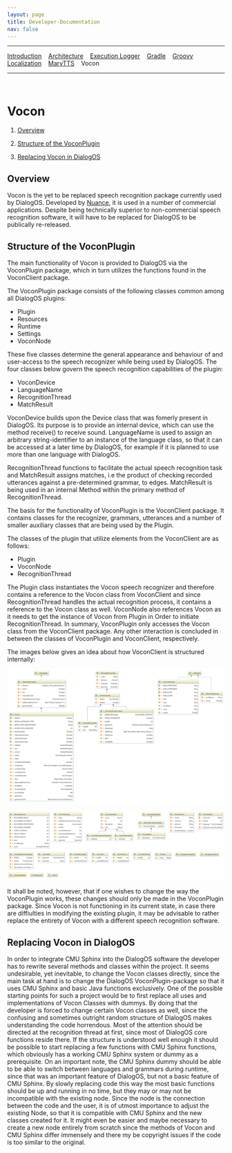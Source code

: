 ```yaml
---
layout: page
title: Developer-Documentation
nav: false
---
```


---
[Introduction](/developerdocumentation.html) &nbsp;&nbsp; [Architecture](architecture.html) &nbsp;&nbsp; [Execution Logger](execution-logger-implementation.html) &nbsp;&nbsp; [Gradle](gradle.html) &nbsp;&nbsp; [Groovy](Groovy_DevDocumentation.html) &nbsp;&nbsp; [Localization](localization.html) &nbsp;&nbsp; [MaryTTS](marytts.html)  &nbsp;&nbsp; Vocon


---
&nbsp;

# Vocon

1. [Overview](#overview)

2. [Structure of the VoconPlugin](#structure-of-the-voconplugin)

3. [Replacing Vocon in DialogOS](#replacing-vocon-in-dialogos)

## Overview

Vocon is the yet to be replaced speech recognition package currently used by DialogOS. Developed by [Nuance](https://www.nuance.com/), it is used in a number of commercial applications.
Despite being technically superior to non-commercial speech recognition software, it will have to be replaced for DialogOS to be publically re-released.

## Structure of the VoconPlugin

The main functionality of Vocon is provided to DialogOS via the VoconPlugin package,
which in turn utilizes the functions found in the VoconClient package.

The VoconPlugin package consists of the following classes common among all DialogOS plugins:

- Plugin
- Resources
- Runtime
- Settings
- VoconNode
 
These five classes determine the general appearance and behaviour of and user-access to the speech recognizer while being used by DialogOS.
The four classes below govern the speech recognition capabilities of the plugin:

- VoconDevice
- LanguageName
- RecognitionThread
- MatchResult 

VoconDevice builds upon the Device class that was fomerly present in DialogOS. Its purpose is to provide an internal device, which can use the method receive() to receive sound.
LanguageName is used to assign an arbitrary string-identifier to an instance of the language class, so that it can be accessed at a later time by DialogOS,
for example if it is planned to use more than one language with DialogOS.

RecognitionThread functions to facilitate the actual speech recognition task and MatchResult assigns matches, i.e the product of checking recorded utterances against a pre-determined grammar, to edges.
MatchResult is being used in an internal Method within the primary method of RecognitionThread.

The basis for the functionality of VoconPlugin is the VoconClient package. It contains classes for the recognizer, grammars, utterances
and a number of smaller auxiliary classes that are being used by the Plugin.

The classes of the plugin that utilize elements from the VoconClient are as follows:

- Plugin
- VoconNode
- RecognitionThread

The Plugin class instantiates the Vocon speech recognizer and therefore contains a reference to the Vocon class from VoconClient and
since RecognitionThread handles the actual recognition process, it contains a reference to the Vocon class as well. VoconNode also references Vocon
as it needs to get the instance of Vocon from Plugin in Order to initiate RecognitionThread.
In summary, VoconPlugin only accesses the Vocon class from the VoconClient package. Any other interaction is concluded in between the classes of VoconPlugin and VoconClient, respectively.

 
The images below gives an idea about how VoconClient is structured internally:

![Alt text](../pictures/VoconClient-speech_recognition_Upside.png)

![Alt text](../pictures/VoconClient-speech_recognition_Downside.png)


It shall be noted, however, that if one wishes to change the way the VoconPlugin works, these changes should only be made in the VoconPlugin package.
Since Vocon is not functioning in its current state, in case there are diffiulties in modifying the existing plugin, it may be advisable to rather replace the entirety of Vocon with a different speech recognition software.


## Replacing Vocon in DialogOS

In order to integrate CMU Sphinx into the DialogOS software the developer has to rewrite several methods and classes within the project.
It seems undesirable, yet inevitable, to change the Vocon classes directly, since the main task at hand is to change the DialogOS VoconPlugin-package so that it uses CMU Sphinx and basic Java functions exclusively.
One of the possible starting points for such a project would be to first replace all uses and implementations of Vocon Classes with dummys. 
By doing that the developer is forced to change certain Vocon classes as well, since the confusing and sometimes outright random structure of DialogOS makes understanding the code horrendous.
Most of the attention should be directed at the recognition thread at first, since most of DialogOS core functions reside there.
If the structure is understood well enough it should be possible to start replacing a few functions with CMU Sphinx functions, which obviously has a working CMU Sphinx system or dummy as a prerequisite.
On an important note, the CMU Sphinx dummy should be able to be able to switch between languages and grammars during runtime, since that was an important feature of DialogOS, but not a basic feature of CMU Sphinx.
By slowly replacing code this way the most basic functions should be up and running in no time, but they may or may not be incompatible with the existing node. 
Since the node is the connection between the code and the user, it is of utmost importance to adjust the existing Node, so that it is compatible with CMU Sphinx and the new classes created for it.
It might even be easier and maybe necessary to create a new node entirely from scratch since the methods of Vocon and CMU Sphinx differ immensely and there my be copyright issues if the code is too similar to the original.

